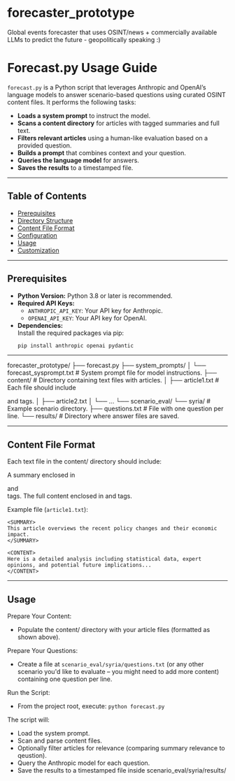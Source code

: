 # forecaster_prototype
 Global events forecaster that uses OSINT/news + commercially available LLMs to predict the future - geopolitically speaking :)


# Forecast.py Usage Guide

`forecast.py` is a Python script that leverages Anthropic and OpenAI’s language models to answer scenario-based questions using curated OSINT content files. It performs the following tasks:

- **Loads a system prompt** to instruct the model.
- **Scans a content directory** for articles with tagged summaries and full text.
- **Filters relevant articles** using a human-like evaluation based on a provided question.
- **Builds a prompt** that combines context and your question.
- **Queries the language model** for answers.
- **Saves the results** to a timestamped file.

---

## Table of Contents

- [Prerequisites](#prerequisites)
- [Directory Structure](#directory-structure)
- [Content File Format](#content-file-format)
- [Configuration](#configuration)
- [Usage](#usage)
- [Customization](#customization)

---

## Prerequisites

- **Python Version:** Python 3.8 or later is recommended.
- **Required API Keys:**
  - `ANTHROPIC_API_KEY`: Your API key for Anthropic.
  - `OPENAI_API_KEY`: Your API key for OpenAI.
- **Dependencies:**  
  Install the required packages via pip:
  ```bash
  pip install anthropic openai pydantic

---

forecaster_prototype/
├── forecast.py
├── system_prompts/
│   └── forecast_sysprompt.txt         # System prompt file for model instructions.
├── content/                           # Directory containing text files with articles.
│   ├── article1.txt                   # Each file should include <SUMMARY> and <CONTENT> tags.
│   ├── article2.txt
│   └── ...
└── scenario_eval/
    └── syria/                         # Example scenario directory.
        ├── questions.txt              # File with one question per line.
        └── results/                   # Directory where answer files are saved.

---

## Content File Format

Each text file in the content/ directory should include:

A summary enclosed in <SUMMARY> and </SUMMARY> tags.
The full content enclosed in <CONTENT> and </CONTENT> tags.

Example file (`article1.txt`):
```
<SUMMARY>
This article overviews the recent policy changes and their economic impact.
</SUMMARY>

<CONTENT>
Here is a detailed analysis including statistical data, expert opinions, and potential future implications...
</CONTENT>
```

---

## Usage

Prepare Your Content:

- Populate the content/ directory with your article files (formatted as shown above).

Prepare Your Questions:

- Create a file at `scenario_eval/syria/questions.txt` (or any other scenario you'd like to evaluate – you might need to add more content) containing one question per line.
  
Run the Script:
- From the project root, execute: `python forecast.py`
  
The script will:
- Load the system prompt.
- Scan and parse content files.
- Optionally filter articles for relevance (comparing summary relevance to qeustion).
- Query the Anthropic model for each question.
- Save the results to a timestamped file inside scenario_eval/syria/results/
        

